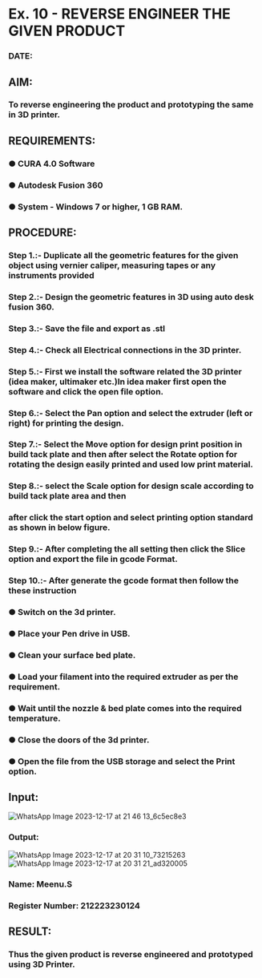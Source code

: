 # Ex. 10 - REVERSE ENGINEER THE GIVEN PRODUCT

### DATE: 

## AIM: 
### To reverse engineering the product and prototyping the same in 3D printer.

## REQUIREMENTS:
### ●	CURA 4.0 Software
### ●	 Autodesk Fusion 360
### ●	 System - Windows 7 or higher, 1 GB RAM.

## PROCEDURE:
### Step 1.:- Duplicate all the geometric features for the given object using vernier caliper, measuring tapes or any instruments provided
### Step 2.:- Design the geometric features in 3D using auto desk fusion 360.
### Step 3.:- Save the file and export as .stl
### Step 4.:- Check all Electrical connections in the 3D printer.
### Step 5.:- First we install the software related the 3D printer (idea maker, ultimaker etc.)In idea maker first open the software and click the open file option.
### Step 6.:- Select the Pan option and select the extruder (left or right) for printing the design.
### Step 7.:- Select the Move option for design print position in build tack plate and then after select the Rotate option for rotating the design easily printed and used low print material.
### Step 8.:- select the Scale option for design scale according to build tack plate area and then
### after click the start option and select printing option standard as shown in below figure.
### Step 9.:- After completing the all setting then click the Slice option and export the file in gcode Format.
### Step 10.:- After generate the gcode format then follow the these instruction 
  ###   ●	Switch on the 3d printer.
  ###   ●	Place your Pen drive in USB.
  ###   ●	Clean your surface bed plate.
  ###   ●	Load your filament into the required extruder as per the requirement.
  ###   ●	Wait until the nozzle & bed plate comes into the required temperature.
  ###   ●	Close the doors of the 3d printer.
  ###   ●	Open the file from the USB storage and select the Print option.

## Input:
![WhatsApp Image 2023-12-17 at 21 46 13_6c5ec8e3](https://github.com/Meenu2823/Ex.-10---REVERSE-ENGINEER-THE-GIVEN-PRODUCT/assets/139416219/7dd9110c-890e-423b-8fc2-64f8dfbf7fbc)

### Output:
![WhatsApp Image 2023-12-17 at 20 31 10_73215263](https://github.com/Meenu2823/Ex.-10---REVERSE-ENGINEER-THE-GIVEN-PRODUCT/assets/139416219/c53bac59-ac70-4816-8983-e9da4592e378)
![WhatsApp Image 2023-12-17 at 20 31 21_ad320005](https://github.com/Meenu2823/Ex.-10---REVERSE-ENGINEER-THE-GIVEN-PRODUCT/assets/139416219/2222b2f6-3a62-43e6-adf7-33ddb5173386)


### Name: Meenu.S
### Register Number: 212223230124

## RESULT:
###   Thus the given product is reverse engineered and prototyped using 3D Printer.
